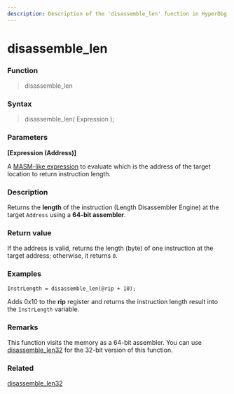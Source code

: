 ```yaml
---
description: Description of the 'disassemble_len' function in HyperDbg Scripts
---
```


# disassemble\_len

### Function

> disassemble\_len

### Syntax

> disassemble\_len( Expression );

### Parameters

**\[Expression (Address)]**

A [MASM-like expression](https://docs.hyperdbg.org/commands/scripting-language/assumptions-and-evaluations) to evaluate which is the address of the target location to return instruction length.

### Description

Returns the **length** of the instruction (Length Disassembler Engine) at the target `Address` using a **64-bit assembler**.

### Return value

If the address is valid, returns the length (byte) of one instruction at the target address; otherwise, it returns `0`.

### Examples

```clike
InstrLength = disassemble_len(@rip + 10);
```

Adds 0x10 to the **rip** register and returns the instruction length result into the `InstrLength` variable.

### Remarks

This function visits the memory as a 64-bit assembler. You can use [disassemble\_len32](https://docs.hyperdbg.org/commands/scripting-language/functions/diassembler/disassemble\_len32) for the 32-bit version of this function.

### Related

[disassemble\_len32](https://docs.hyperdbg.org/commands/scripting-language/functions/diassembler/disassemble\_len32)
